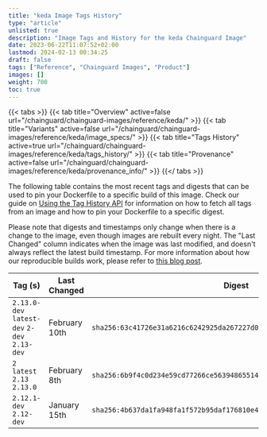 ```yaml
---
title: "keda Image Tags History"
type: "article"
unlisted: true
description: "Image Tags and History for the keda Chainguard Image"
date: 2023-06-22T11:07:52+02:00
lastmod: 2024-02-13 00:34:25
draft: false
tags: ["Reference", "Chainguard Images", "Product"]
images: []
weight: 700
toc: true
---
```


{{< tabs >}}
{{< tab title="Overview" active=false url="/chainguard/chainguard-images/reference/keda/" >}}
{{< tab title="Variants" active=false url="/chainguard/chainguard-images/reference/keda/image_specs/" >}}
{{< tab title="Tags History" active=true url="/chainguard/chainguard-images/reference/keda/tags_history/" >}}
{{< tab title="Provenance" active=false url="/chainguard/chainguard-images/reference/keda/provenance_info/" >}}
{{</ tabs >}}

The following table contains the most recent tags and digests that can be used to pin your Dockerfile to a specific build of this image. Check our guide on [Using the Tag History API](/chainguard/chainguard-images/using-the-tag-history-api/) for information on how to fetch all tags from an image and how to pin your Dockerfile to a specific digest.

Please note that digests and timestamps only change when there is a change to the image, even though images are rebuilt every night. The "Last Changed" column indicates when the image was last modified, and doesn't always reflect the latest build timestamp. For more information about how our reproducible builds work, please refer to [this blog post](https://www.chainguard.dev/unchained/reproducing-chainguards-reproducible-image-builds).

| Tag (s)                                       | Last Changed  | Digest                                                                    |
|-----------------------------------------------|---------------|---------------------------------------------------------------------------|
|  `2.13.0-dev` `latest-dev` `2-dev` `2.13-dev` | February 10th | `sha256:63c41726e31a6216c6242925da267227d0fd1cd470bc35b1d0fd20f42b42f92d` |
|  `2` `latest` `2.13` `2.13.0`                 | February 8th  | `sha256:6b9f4c0d234e59cd77266ce563948655140ea64cdfe0f499ae3f3bd317c56fbc` |
|  `2.12.1-dev` `2.12-dev`                      | January 15th  | `sha256:4b637da1fa948fa1f572b95daf176810e4e9857a521511c7da99a4627ef625b1` |

